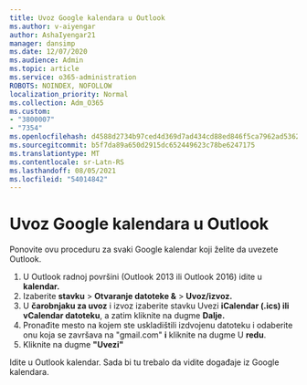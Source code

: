 ```yaml
---
title: Uvoz Google kalendara u Outlook
ms.author: v-aiyengar
author: AshaIyengar21
manager: dansimp
ms.date: 12/07/2020
ms.audience: Admin
ms.topic: article
ms.service: o365-administration
ROBOTS: NOINDEX, NOFOLLOW
localization_priority: Normal
ms.collection: Adm_O365
ms.custom:
- "3800007"
- "7354"
ms.openlocfilehash: d4588d2734b97ced4d369d7ad434cd88ed846f5ca7962ad5362301fea7c54114
ms.sourcegitcommit: b5f7da89a650d2915dc652449623c78be6247175
ms.translationtype: MT
ms.contentlocale: sr-Latn-RS
ms.lasthandoff: 08/05/2021
ms.locfileid: "54014842"
---
```

# <a name="import-your-google-calendar-to-outlook"></a>Uvoz Google kalendara u Outlook

Ponovite ovu proceduru za svaki Google kalendar koji želite da uvezete Outlook.

1. U Outlook radnoj površini (Outlook 2013 ili Outlook 2016) idite u **kalendar.**
1. Izaberite **stavku**  >  **Otvaranje datoteke &**  >  **Uvoz/izvoz.**
1. U **čarobnjaku za uvoz** i izvoz izaberite stavku Uvezi **iCalendar (.ics) ili vCalendar datoteku**, a zatim kliknite na dugme **Dalje.**
1. Pronađite mesto na kojem ste uskladištili izdvojenu datoteku i odaberite onu koja se završava na "gmail.com" **i** kliknite na dugme U **redu**.
1. Kliknite na dugme **"Uvezi"**

Idite u Outlook kalendar. Sada bi tu trebalo da vidite događaje iz Google kalendara.
